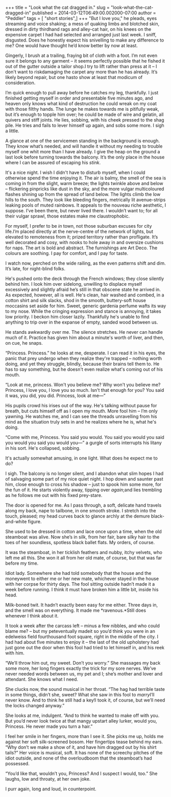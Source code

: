 +++
title = "Look what the cat dragged in."
slug = "look-what-the-cat-dragged-in"
published = 2014-03-12T06:49:00.002000-07:00
author = "Peddler"
tags = [ "short stories",]
+++
"But I love you," he pleads, eyes streaming and voice shaking; a mess of
quaking limbs and blotched skin, dressed in dirty thirdhand rags and
alley-cat hair, on his knees on the expensive carpet I had had selected
and arranged just last week. I sniff, disgusted. Does he honestly expect
his snivelling to make any difference to me? One would have thought he’d
know better by now at least.

Gingerly, I brush at a trailing, fraying bit of cloth with a foot. I’m not even sure it belongs to any garment
– it seems perfectly possible that he fished it out of the gutter
outside a tailor shop.I
try to lift rather than press at it – I don't want to riskdamaging the
carpet any more than he has already. It’s likely beyond repair, but one hasto
show at least that modicum of
consideration.

I’m quick enough to pull away before he catches my leg, thankfully. I
just finished getting myself in order and presentable five minutes ago,
and heaven only knows what kind of destruction he could wreak on my coat
with those filthy hands. The lunge he makes towards me is pitifully
weak, but it’s enough to topple him over; he could be made of wire and
gelatin, all quivers and stiff joints. He lies, sobbing, with his cheek
pressed to the shag pile. He tries and fails to lever himself up again,
and sobs some more. I sigh a little.

A glance at one of the servicemen standing in the background is enough.
They know what’s needed, and will handle it without my needing to
trouble myself one whit more than I have already. I give the heap on the
ground a last look before turning towards the balcony. It’s the only
place in the house where I can be assured of escaping his *stink*.

It's a nice night. I wish I didn't have to disturb myself, when I could
otherwise spend the time enjoying it. The air is balmy, the smell of the
sea is coming in from the slight, warm breeze; the lights twinkle above
and below – flickering pinpricks like dust in the sky, and the more
vulgar multicoloured flashes shining up from the spread of land below.
The lights climb the low hills to the south. They look like bleeding
fingers, metrically lit avenue-strips leaking pools of muted rainbows.
It appeals to the nouveau riche aesthetic, I suppose. I’ve been there,
but never lived there. I wouldn’t want to; for all their vulgar sprawl,
those estates make me claustrophobic.

For myself, I prefer to be *in* town,
not those suburban excuses for
city life.I’m placed directly at the
nerve-centre of the network of lights, but elevated to remoteness from
it; prized territory rather than profligate. It’s well decorated and
cosy, with nooks to hole away in and oversize cushions for naps. The art
is bold and abstract. The furnishings are Art Deco. The colours are
soothing. I pay for comfort, and I pay for taste.

I watch now, perched on the wide railing, as the even patterns shift and
dim. It’s late, for night-blind folks.

He's pushed onto the deck through the French windows; they close
silently behind him. I look him over sidelong, unwilling to displace
myself excessively and slightly afraid he’s still in that obscene state
he arrived in. As expected, however, all is well. He's clean, hair
washed and combed, in a cotton shirt and silk slacks, shod in the
smooth, buttery-soft house moccasins set aside for him. Sweet, generic
gardenia perfume wafts its way to my nose. While the cringing expression
and stance is annoying, it takes low priority. I beckon him closer
lazily. Thankfully he's unable to find anything to trip over in the
expanse of empty, sanded wood between us.

He stands awkwardly over me. The silence stretches. He never can handle
much of it. Practice has given him about a minute's worth of liver, and
then, on cue, he snaps.

“Princess. Princess.” he looks at me, desperate. I can read it in his
eyes, the panic that prey undergo when they realize they're trapped –
nothing worth doing, and yet they struggle, blindly, because their
brains tell them to. He has to say something, but he doesn't even
realize what's coming out of his mouth.

“Look at me, princess. Won't you believe me? Why won't you believe me?
Princess, I love you, I love you so much. Isn't that enough for you? You
said it was, you did, you did. Princess, look at me—”

His pupils crowd his irises out of the way. He's talking without pause
for breath, but cuts himself off as I open my mouth. More fool him – I’m
only yawning. He watches me, and I can see the threads unravelling from
his mind as the situation truly sets in and he realizes where he is,
what he's doing.

“Come with me, Princess. You said you would. You said you would you said
you would you said you would you—” a gurgle of sorts interrupts his
litany in his sort. He's collapsed, sobbing.

It's actually somewhat amusing, in one light. What does he expect me to
do?

I sigh. The balcony is no longer silent, and I abandon what slim hopes I
had of salvaging some part of my nice quiet night. I hop down and
saunter past him, close enough to cross his shadow – just to spook him
some more, for the fun of it. He starts violently away, tipping over
*again*;and lies trembling as
he follows me out with his fixed prey-stare.

The door is opened for me. As I pass through, a soft, delicate hand
travels along my back, nape to tailbone, in one smooth stroke. I stretch
into the touch, pleased; my head curves back to glance archly at the
demure black-and-white figure.

She used to be dressed in cotton and lace once upon a time, when the old
steamboat was alive. Now she’s in silk, from her fair, bare silky hair
to the toes of her soundless, spotless black ballet flats. My orders, of
course.

It was the steamboat, in her ticklish feathers and nubby, itchy velvets,
who left me all this. She won it all from her old mate, of course, but
that was far before my time.

Idiot lady. Somewhere she had told somebody
that the house and the moneywent to either me or her new mate, whichever
stayed in the house with her corpse for thirty days. The fool sitting
outside hadn’t made it a week before running. I think it must have
broken him a little bit, inside his head.

Milk-boned twit. It hadn’t exactly
been easy for me either. Three days in, and the smell was on everything.
It made me *ravenous.*Still
does whenever I think about it.

It took a week after the carcass left
– minus a few nibbles, and who could blame me? – but my peteventually madeit so you’d think you were in an edelweiss
field fourthousand foot square, right in the middle of
the city. I had had about five
minutes to enjoy it – the last of the old upholstery had just gone out
the door when this fool had
tried to let himself in, and
his reek with him.

“We’ll throw him out, my sweet. Don’t you worry.” She massages my back
some more, her long fingers exactly the trick for my sore nerves. We’ve
never needed words between us, my pet and I; she’s mother and lover and
attendant. She knows what I need.

She clucks now, the sound musical in
her throat. “The hag had terrible taste in some things, didn’t she, sweet? What she saw in this fool to *marry*I’ll never know. And to think he still had a key!I took it, of course, but we’ll need the
locks changed anyway.”

She looks at me, indulgent. “And to
think he wanted to make off with you. But you’d never look twice at that
mangy upstart alley
lurker, would you, Princess. He
never made you turn a hair.”

I feel her smile in her fingers, more
than I see it. She picks me up, holds me against her soft silk-screened
bosom. Her fingertips tease behind my ears. “Why don’t we make a show of
it, and have him dragged out by his shirt tails?” Her voice is musical, soft. It has
none of the screechy
pitches of the idiot outside,
and none of the overloudboom that the steamboat’s had
possessed.

“You’d like that, wouldn’t you,
Princess? And I suspect I
would, too.” She laughs, low
and throaty, at her own
joke.

I purr again, long and loud, in counterpoint.
